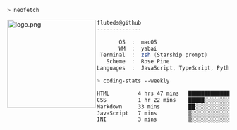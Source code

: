 ```zsh
> neofetch
```

<!--img align="left" src="https://github.com/fluteds.png" alt="logo.png" width="200"/>-->
<img align="left" src="https://external-content.duckduckgo.com/iu/?u=https%3A%2F%2F78.media.tumblr.com%2F975fca5f82161b190efdcaa05ffbd4ec%2Ftumblr_p6q6m9TJF01x3p3jmo1_500.png&f=1&nofb=1" alt="logo.png" width="200"/>

```csharp
fluteds@github
--------------

       OS  :  macOS
       WM  :  yabai
 Terminal  :  zsh (Starship prompt)  
   Scheme  :  Rose Pine  
Languages  :  JavaScript, TypeScript, Python, HTML, CSS  

```

```zsh
> coding-stats --weekly
```

<!--START_SECTION:waka-->

```txt
HTML         4 hrs 47 mins   █████████████████░░░░░░░░   68.02 %
CSS          1 hr 22 mins    █████░░░░░░░░░░░░░░░░░░░░   19.58 %
Markdown     33 mins         ██░░░░░░░░░░░░░░░░░░░░░░░   08.05 %
JavaScript   7 mins          ▒░░░░░░░░░░░░░░░░░░░░░░░░   01.74 %
INI          3 mins          ▒░░░░░░░░░░░░░░░░░░░░░░░░   00.88 %
```

<!--END_SECTION:waka-->
